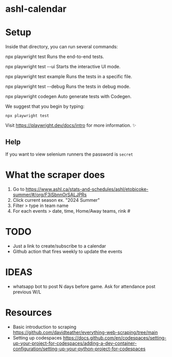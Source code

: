 # ashl-calendar

# Setup

Inside that directory, you can run several commands:

npx playwright test
Runs the end-to-end tests.

npx playwright test --ui
Starts the interactive UI mode.

npx playwright test example
Runs the tests in a specific file.

npx playwright test --debug
Runs the tests in debug mode.

npx playwright codegen
Auto generate tests with Codegen.

We suggest that you begin by typing:

    npx playwright test

Visit https://playwright.dev/docs/intro for more information. ✨

## Help

If you want to view selenium runners the password is `secret`

# What the scraper does

1. Go to https://www.ashl.ca/stats-and-schedules/ashl/etobicoke-summer/#/org/F3iSbnnOrSALJPRs
2. Click current season ex. "2024 Summer"
3. Filter > type in team name
4. For each events > date, time, Home/Away teams, rink #

# TODO

- Just a link to create/subscribe to a calendar
- Github action that fires weekly to update the events

# IDEAS

- whatsapp bot to post N days before game. Ask for attendance post previous W/L

# Resources

- Basic introduction to scraping https://github.com/davidteather/everything-web-scraping/tree/main
- Setting up codespaces https://docs.github.com/en/codespaces/setting-up-your-project-for-codespaces/adding-a-dev-container-configuration/setting-up-your-python-project-for-codespaces
